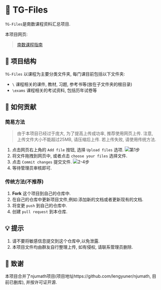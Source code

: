 # 📁 TG-Files

`TG-Files`是南数课程资料汇总项目. 

本项目网页:

> [南数课程指南](https://tg0.gitbook.io/tgbook)

## 📂 项目结构

`TG-Files` 以课程为主要分类文件夹, 每门课目前包括以下文件夹:


- `\` 课程相关的课件, 教材, 习题, 参考书等(放在子文件夹的根目录)
- `\exams` 课程相关的考试资料, 包括历年试卷等


## 📝 如何贡献

### **简易方法**

> 由于本项目已经过于庞大, 为了提高上传成功率, 推荐使用网页上传.
> 注意, 上传文件大小不能超过25MB, 请压缩后上传. 若上传失败, 请使用传统方法.

1. 点击网页右上角的 `Add file` 按钮, 选择 `Upload files` 选项.
![第1步](https://willblogs-1314994209.cos.ap-nanjing.myqcloud.com/imgs/20230911134136.png)
2. 将文件拖拽到网页中, 或者点击 `choose your files` 选择文件.
3. 点击 `Commit changes` 提交文件.
![2-4步](https://willblogs-1314994209.cos.ap-nanjing.myqcloud.com/imgs/20230911134028.png)
4. 等待管理员审核即可.

### 传统方法(**不推荐**)
1. **Fork** 这个项目到自己的仓库中. 
2. 在自己的仓库中更新项目文件,例如:添加新的文档或者更新现有的文档. 
3. 将变更 `push` 到自己的仓库中. 
4. 创建 `pull request` 到本仓库. 


## 💡 提示

1. 请不要将敏感信息提交到这个仓库中,以免泄露. 
2. 本项目文件均由群友自行整理上传, 如有侵权, 请联系管理员删除.

## 🤝 致谢

本项目合并了njumath项目(项目地址https://github.com/lengyuner/njumath, 目前已删库),
并按许可证开源.
